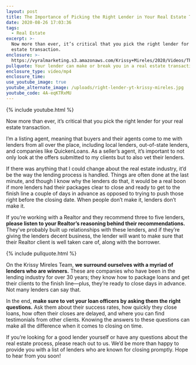 ```yaml
---
layout: post
title: The Importance of Picking the Right Lender in Your Real Estate Transaction
date: 2020-08-26 17:03:36
tags:
  - Real Estate
excerpt: >-
  Now more than ever, it’s critical that you pick the right lender for your real
  estate transaction.
enclosure: >-
  https://vyralmarketing.s3.amazonaws.com/Krissy+Mireles/2020/Videos/The+Importance+of+Picking+the+Right+Lender+in+Your+Real+Estate+Transaction.mp4
pullquote: Your lender can make or break you in a real estate transaction.
enclosure_type: video/mp4
enclosure_time:
use_youtube_image: true
youtube_alternate_image: /uploads/right-lender-yt-krissy-mireles.jpg
youtube_code: 4A-eqKTRxMU
---
```


{% include youtube.html %}

Now more than ever, it’s critical that you pick the right lender for your real estate transaction.

I’m a listing agent, meaning that buyers and their agents come to me with lenders from all over the place, including local lenders, out-of-state lenders, and companies like QuickenLoans. As a seller’s agent, it’s important to not only look at the offers submitted to my clients but to also vet their lenders.

If there was anything that I could change about the real estate industry, it’d be the way the lending process is handled. Things are often done at the last minute, and though I know why the lenders do that, it would be a real boon if more lenders had their packages clear to close and ready to get to the finish line a couple of days in advance as opposed to trying to push those right before the closing date. When people don’t make it, lenders don’t make it.

If you’re working with a Realtor and they recommend three to five lenders, **please listen to your Realtor’s reasoning behind their recommendations.** They’ve probably built up relationships with these lenders, and if they’re giving the lenders decent business, the lender will want to make sure that their Realtor client is well taken care of, along with the borrower.

{% include pullquote.html %}

On the Krissy Mireles Team, **we surround ourselves with a myriad of lenders who are winners.** These are companies who have been in the lending industry for over 30 years; they know how to package loans and get their clients to the finish line—plus, they’re ready to close days in advance. Not many lenders can say that.

In the end, **make sure to vet your loan officers by asking them the right questions.** Ask them about their success rates, how quickly they close loans, how often their closes are delayed, and where you can find testimonials from other clients. Knowing the answers to these questions can make all the difference when it comes to closing on time.

If you’re looking for a good lender yourself or have any questions about the real estate process, please reach out to us. We’d be more than happy to provide you with a list of lenders who are known for closing promptly. Hope to hear from you soon\!
